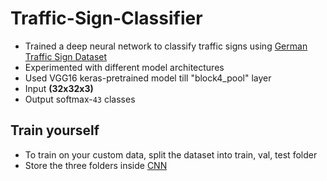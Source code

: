 # Traffic-Sign-Classifier
* Trained a deep neural network to classify traffic signs using [German Traffic Sign Dataset](https://benchmark.ini.rub.de/?section=gtsrb&subsection=dataset)
* Experimented with different model architectures
* Used VGG16 keras-pretrained model till "block4_pool" layer
* Input **(32x32x3)**
* Output softmax-`43` classes


## Train yourself
* To train on your custom data, split the dataset into train, val, test folder
* Store the three folders inside [CNN](data/CNN)
